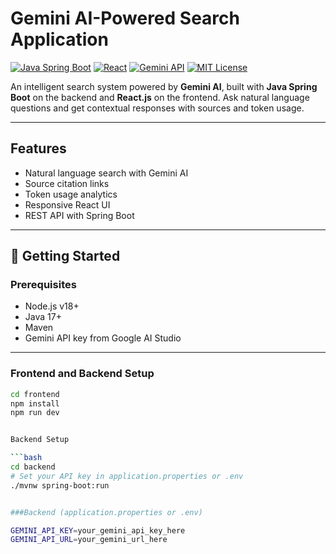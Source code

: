 # Gemini AI-Powered Search Application

[![Java Spring Boot](https://img.shields.io/badge/Backend-Spring%20Boot-6DB33F?logo=springboot)](https://spring.io/projects/spring-boot)
[![React](https://img.shields.io/badge/Frontend-React-61DAFB?logo=react)](https://react.dev/)
[![Gemini API](https://img.shields.io/badge/AI-Gemini-blueviolet)](https://deepmind.google/technologies/gemini/)
[![MIT License](https://img.shields.io/badge/license-MIT-green.svg)](LICENSE)

An intelligent search system powered by **Gemini AI**, built with **Java Spring Boot** on the backend and **React.js** on the frontend. Ask natural language questions and get contextual responses with sources and token usage.

---

##  Features

- Natural language search with Gemini AI
- Source citation links
- Token usage analytics
- Responsive React UI
- REST API with Spring Boot

---



## 🚀 Getting Started

### Prerequisites

- Node.js v18+
- Java 17+
- Maven
- Gemini API key from Google AI Studio

---


###  Frontend and Backend Setup
```bash
cd frontend
npm install
npm run dev


Backend Setup

```bash
cd backend
# Set your API key in application.properties or .env
./mvnw spring-boot:run


###Backend (application.properties or .env)

GEMINI_API_KEY=your_gemini_api_key_here
GEMINI_API_URL=your_gemini_url_here
